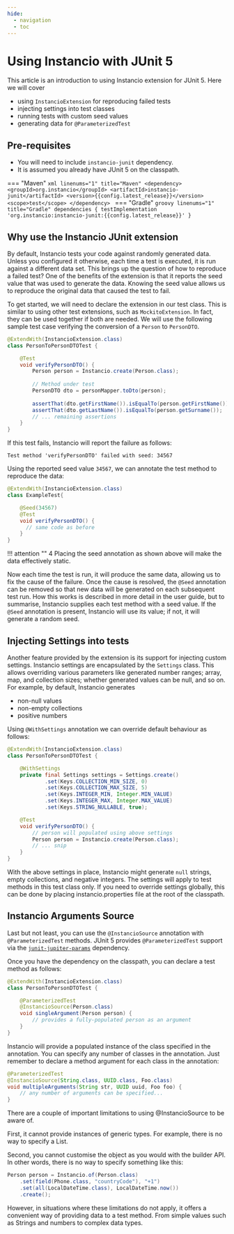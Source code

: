 ```yaml
---
hide:
  - navigation
  - toc
---
```


# Using Instancio with JUnit 5

This article is an introduction to using Instancio extension for JUnit 5. Here we will cover

- using `InstancioExtension` for reproducing failed tests
- injecting settings into test classes
- running tests with custom seed values
- generating data for `@ParameterizedTest`

## Pre-requisites

- You will need to include `instancio-junit` dependency.
- It is assumed you already have JUnit 5 on the classpath.

=== "Maven"
    ```xml linenums="1" title="Maven"
    <dependency>
        <groupId>org.instancio</groupId>
        <artifactId>instancio-junit</artifactId>
        <version>{{config.latest_release}}</version>
        <scope>test</scope>
    </dependency>
    ```
=== "Gradle"
    ```groovy linenums="1" title="Gradle"
    dependencies {
        testImplementation 'org.instancio:instancio-junit:{{config.latest_release}}'
    }
    ```

## Why use the Instancio JUnit extension

By default, Instancio tests your code against randomly generated data. Unless you configured it otherwise, each time a test is executed, it is run against a different data set. This brings up the question of how to reproduce a failed test? One of the benefits of the extension is that it reports the seed value that was used to generate the data. Knowing the seed value allows us to reproduce the original data that caused the test to fail.

To get started, we will need to declare the extension in our test class. This is similar to using other test extensions, such as `MockitoExtension`. In fact, they can be used together if both are needed. We will use the following sample test case verifying the conversion of a `Person` to `PersonDTO`.



``` java linenums="1" title="Sample test class"
@ExtendWith(InstancioExtension.class)
class PersonToPersonDTOTest {

    @Test
    void verifyPersonDTO() {
        Person person = Instancio.create(Person.class);
      
        // Method under test
        PersonDTO dto = personMapper.toDto(person);
      
        assertThat(dto.getFirstName()).isEqualTo(person.getFirstName());
        assertThat(dto.getLastName()).isEqualTo(person.getSurname());
        // ... remaining assertions
    }
}
```


If this test fails, Instancio will report the failure as follows:

```
Test method 'verifyPersonDTO' failed with seed: 34567
```

Using the reported seed value `34567`, we can annotate the test method to reproduce the data:


``` java linenums="1" title="Reproducing the data" hl_lines="4"
@ExtendWith(InstancioExtension.class)
class ExampleTest{

    @Seed(34567)
    @Test
    void verifyPersonDTO() {
      // same code as before
    }
}
```
!!! attention ""
    <lnum>4</lnum> Placing the seed annotation as shown above will make the data effectively static.<br/>


Now each time the test is run, it will produce the same data, allowing us to fix the cause of the failure. Once the cause is resolved, the `@Seed` annotation can be removed so that new data will be generated on each subsequent test run. How this works is described in more detail in the user guide, but to summarise, Instancio supplies each test method with a seed value. If the `@Seed` annotation is present, Instancio will use its value; if not, it will generate a random seed.


## Injecting Settings into tests

Another feature provided by the extension is its support for injecting custom settings. Instancio settings are encapsulated by the `Settings` class. This allows overriding various parameters like generated number ranges; array, map, and collection sizes; whether generated values can be null, and so on. For example, by default, Instancio generates

- non-null values
- non-empty collections
- positive numbers

Using `@WithSettings` annotation we can override default behaviour as follows:


``` java linenums="1" title="Injecting settings" hl_lines="4"
@ExtendWith(InstancioExtension.class)
class PersonToPersonDTOTest {

    @WithSettings
    private final Settings settings = Settings.create()
            .set(Keys.COLLECTION_MIN_SIZE, 0)
            .set(Keys.COLLECTION_MAX_SIZE, 5)
            .set(Keys.INTEGER_MIN, Integer.MIN_VALUE)
            .set(Keys.INTEGER_MAX, Integer.MAX_VALUE)
            .set(Keys.STRING_NULLABLE, true);

    @Test
    void verifyPersonDTO() {
        // person will populated using above settings
        Person person = Instancio.create(Person.class);
        // ... snip
    }
}
```

With the above settings in place, Instancio might generate `null` strings, empty collections, and negative integers. The settings will apply to test methods in this test class only. If you need to override settings globally, this can be done by placing instancio.properties file at the root of the classpath.


## Instancio Arguments Source

Last but not least, you can use the `@InstancioSource` annotation with `@ParameterizedTest` methods. JUnit 5 provides `@ParameterizedTest` support via the [`junit-jupiter-params`](https://mvnrepository.com/artifact/org.junit.jupiter/junit-jupiter-params/latest) dependency.


Once you have the dependency on the classpath, you can declare a test method as follows:

``` java linenums="1" title="Parameterized test with a single argument" hl_lines="4-5"
@ExtendWith(InstancioExtension.class)
class PersonToPersonDTOTest {

    @ParameterizedTest
    @InstancioSource(Person.class)
    void singleArgument(Person person) {
        // provides a fully-populated person as an argument
    }
}
```

Instancio will provide a populated instance of the class specified in the annotation. You can specify any number of classes in the annotation. Just remember to declare a method argument for each class in the annotation:


``` java linenums="1" title="Parameterized test with multiple arguments"
@ParameterizedTest
@InstancioSource(String.class, UUID.class, Foo.class)
void multipleArguments(String str, UUID uuid, Foo foo) {
    // any number of arguments can be specified...
}
```

There are a couple of important limitations to using @InstancioSource to be aware of.

First, it cannot provide instances of generic types. For example, there is no way to specify a List<Person>.

Second, you cannot customise the object as you would with the builder API. In other words, there is no way to specify something like this:

``` java linenums="1"
Person person = Instancio.of(Person.class)
    .set(field(Phone.class, "countryCode"), "+1")
    .set(all(LocalDateTime.class), LocalDateTime.now())
    .create();
```

However, in situations where these limitations do not apply, it offers a convenient way of providing data to a test method. From simple values such as Strings and numbers to complex data types.